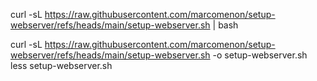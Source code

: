 curl -sL https://raw.githubusercontent.com/marcomenon/setup-webserver/refs/heads/main/setup-webserver.sh | bash

curl -sL https://raw.githubusercontent.com/marcomenon/setup-webserver/refs/heads/main/setup-webserver.sh -o setup-webserver.sh
less setup-webserver.sh
